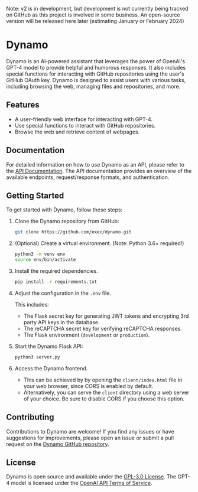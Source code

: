 Note: v2 is in development, but development is not currently being tracked on GitHub as this project is involved in some business. An open-source version will be released here later (estimating January or February 2024)

# Dynamo

Dynamo is an AI-powered assistant that leverages the power of OpenAI's GPT-4 model to provide helpful and humorous responses. It also includes special functions for interacting with GitHub repositories using the user's GitHub OAuth key. Dynamo is designed to assist users with various tasks, including browsing the web, managing files and repositories, and more.

## Features

- A user-friendly web interface for interacting with GPT-4.
- Use special functions to interact with GitHub repositories.
- Browse the web and retrieve content of webpages.

## Documentation

For detailed information on how to use Dynamo as an API, please refer to the [API Documentation](documentation/API.md). The API documentation provides an overview of the available endpoints, request/response formats, and authentication.

## Getting Started

To get started with Dynamo, follow these steps:

1. Clone the Dynamo repository from GitHub:

   ```bash
   git clone https://github.com/exec/dynamo.git
   ```

2. (Optional) Create a virtual environment. (Note: Python 3.6+ required!)

   ```bash
   python3 -m venv env
   source env/bin/activate
   ```
   
3. Install the required dependencies. 

   ```bash
   pip install -r requirements.txt
   ```

4. Adjust the configuration in the `.env` file.

    This includes:
    - The Flask secret key for generating JWT tokens and encrypting 3rd party API keys in the database.
    - The reCAPTCHA secret key for verifying reCAPTCHA responses.
    - The Flask environment (`development` or `production`).

5. Start the Dynamo Flask API:

   ```bash
   python3 server.py
   ```

6. Access the Dynamo frontend.
    - This can be achieved by by opening the `client/index.html` file in your web browser, since CORS is enabled by default.
    - Alternatively, you can serve the `client` directory using a web server of your choice. Be sure to disable CORS if you choose this option.

## Contributing

Contributions to Dynamo are welcome! If you find any issues or have suggestions for improvements, please open an issue or submit a pull request on the [Dynamo GitHub repository](https://github.com/exec/dynamo).

## License

Dynamo is open source and available under the [GPL-3.0 License](LICENSE). The GPT-4 model is licensed under the [OpenAI API Terms of Service](https://platform.openai.com/terms).
